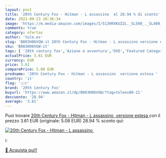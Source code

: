 ```yaml
---
layout: post
title: '20th Century Fox - Hitman - L assassino  al 28.94 % di sconto'
date: 2021-09-23 20:36:34
image: 'https://m.media-amazon.com/images/I/5130RXKUZ2L._SL500_._SL400_.jpg'
comments: true
category: ofertas
author: 'tole.es'
slug: 'B003H06VGW-it 20th Century Fox - Hitman - L assassino versione estesa'
sku: 'B003H06VGW-it'
tags: [ '20th century fox','Azione e avventura','DVD','Featured Categories','Film','Film e TV','Thriller', ]
actualPrice: 3.61 EUR
currency: EUR
price: 3.61
comparePrice: 5.08 EUR
prodname: '20th Century Fox - Hitman - L assassino  versione estesa '
country: 'it'
flag: '🇮🇹'
brand: '20th Century Fox'
buyurl: 'https://www.amazon.it/dp/B003H06VGW/?tag=tolees00-21'
descuento: '28.94'
average: '3.61'
---
```


Puoi trovare [20th Century Fox - Hitman - L assassino  versione estesa ](https://www.amazon.it/dp/B003H06VGW/?tag=tolees00-21) con il prezzo 3.61 EUR (originale: 5.08 EUR) 28.94 % sconto qui:

[![20th Century Fox - Hitman - L assassino ](https://m.media-amazon.com/images/I/5130RXKUZ2L._SL500_._SL400_.jpg)](https://www.amazon.it/dp/B003H06VGW/?tag=tolees00-21)

ℹ️:


[🛒 Acquista qui!!](https://www.amazon.it/dp/B003H06VGW/?tag=tolees00-21)
